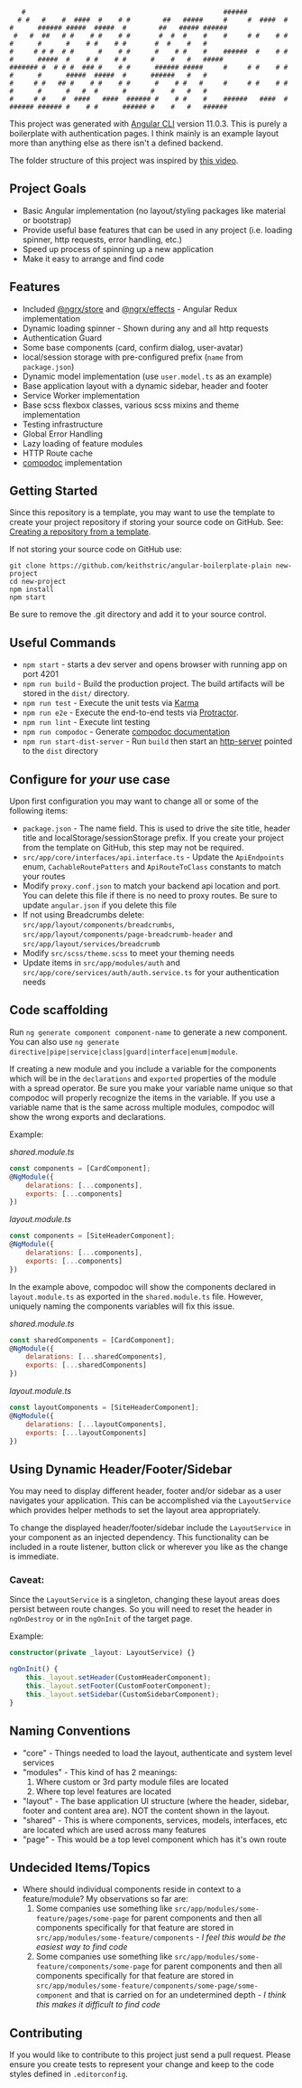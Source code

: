 ```
   #                                                 ######
  # #   #    #  ####  #    # #        ##   #####     #     #  ####  # #      ###### #####  #####  #        ##   ##### ######
 #   #  ##   # #    # #    # #       #  #  #    #    #     # #    # # #      #      #    # #    # #       #  #    #   #
#     # # #  # #      #    # #      #    # #    #    ######  #    # # #      #####  #    # #    # #      #    #   #   #####
####### #  # # #  ### #    # #      ###### #####     #     # #    # # #      #      #####  #####  #      ######   #   #
#     # #   ## #    # #    # #      #    # #   #     #     # #    # # #      #      #   #  #      #      #    #   #   #
#     # #    #  ####   ####  ###### #    # #    #    ######   ####  # ###### ###### #    # #      ###### #    #   #   ######
```

This project was generated with [Angular CLI](https://github.com/angular/angular-cli) version 11.0.3. This is purely a boilerplate with authentication pages. I think mainly is an example layout more than anything else as there isn't a defined backend.

The folder structure of this project was inspired by [this video](https://www.youtube.com/watch?v=WA95EJGhbLc&t=1s).

## Project Goals

* Basic Angular implementation (no layout/styling packages like material or bootstrap)
* Provide useful base features that can be used in any project (i.e. loading spinner, http requests, error handling, etc.)
* Speed up process of spinning up a new application
* Make it easy to arrange and find code

## Features

* Included [@ngrx/store](https://ngrx.io/guide/store) and [@ngrx/effects](https://ngrx.io/guide/effects) - Angular Redux implementation
* Dynamic loading spinner - Shown during any and all http requests
* Authentication Guard
* Some base components (card, confirm dialog, user-avatar)
* local/session storage with pre-configured prefix (`name` from `package.json`)
* Dynamic model implementation (use `user.model.ts` as an example)
* Base application layout with a dynamic sidebar, header and footer
* Service Worker implementation
* Base scss flexbox classes, various scss mixins and theme implementation
* Testing infrastructure
* Global Error Handling
* Lazy loading of feature modules
* HTTP Route cache
* [compodoc](https://compodoc.app/) implementation

## Getting Started

Since this repository is a template, you may want to use the template to create your project repository if storing your source code on GitHub.
See: [Creating a repository from a template](https://docs.github.com/en/free-pro-team@latest/github/creating-cloning-and-archiving-repositories/creating-a-repository-from-a-template).

If not storing your source code on GitHub use:

```
git clone https://github.com/keithstric/angular-boilerplate-plain new-project
cd new-project
npm install
npm start
```

Be sure to remove the .git directory and add it to your source control.

## Useful Commands

* `npm start` - starts a dev server and opens browser with running app on port 4201
* `npm run build` -  Build the production project. The build artifacts will be stored in the `dist/` directory.
* `npm run test` - Execute the unit tests via [Karma](https://karma-runner.github.io)
* `npm run e2e` - Execute the end-to-end tests via [Protractor](http://www.protractortest.org/).
* `npm run lint` - Execute lint testing
* `npm run compodoc` - Generate [compodoc documentation](https://compodoc.app/)
* `npm run start-dist-server` - Run `build` then start an [http-server](https://www.npmjs.com/package/http-server) pointed to the `dist` directory

## Configure for _your_ use case

Upon first configuration you may want to change all or some of the following items:

* `package.json` - The name field. This is used to drive the site title, header title and localStorage/sessionStorage prefix. If you create your project from the template on GitHub, this step may not be required.
* `src/app/core/interfaces/api.interface.ts` - Update the `ApiEndpoints` enum, `CachableRoutePatters` and `ApiRouteToClass` constants to match your routes
* Modify `proxy.conf.json` to match your backend api location and port. You can delete this file if there is no need to proxy routes. Be sure to update `angular.json` if you delete this file
* If not using Breadcrumbs delete: `src/app/layout/components/breadcrumbs`, `src/app/layout/components/page-breadcrumb-header` and `src/app/layout/services/breadcrumb`
* Modify `src/scss/theme.scss` to meet your theming needs
* Update items in `src/app/modules/auth` and `src/app/core/services/auth/auth.service.ts` for your authentication needs

## Code scaffolding

Run `ng generate component component-name` to generate a new component. You can also use `ng generate directive|pipe|service|class|guard|interface|enum|module`.

If creating a new module and you include a variable for the components which will be in the `declarations` and `exported` properties of the module with a spread operator. Be sure you make your variable name unique so that compodoc will properly recognize the items in the variable. If you use a variable name that is the same across multiple modules, compodoc will show the wrong exports and declarations.

Example:

_shared.module.ts_
```javascript
const components = [CardComponent];
@NgModule({
	delarations: [...components],
	exports: [...components]
})
```

_layout.module.ts_
```javascript
const components = [SiteHeaderComponent];
@NgModule({
	delarations: [...components],
	exports: [...components]
})
```

In the example above, compodoc will show the components declared in `layout.module.ts` as exported in the `shared.module.ts` file. However, uniquely naming the components variables will fix this issue.

_shared.module.ts_
```javascript
const sharedComponents = [CardComponent];
@NgModule({
	delarations: [...sharedComponents],
	exports: [...sharedComponents]
})
```

_layout.module.ts_
```javascript
const layoutComponents = [SiteHeaderComponent];
@NgModule({
	delarations: [...layoutComponents],
	exports: [...layoutComponents]
})
```

## Using Dynamic Header/Footer/Sidebar

You may need to display different header, footer and/or sidebar as a user navigates your application. This can be accomplished via the `LayoutService` which provides helper methods to set the layout area appropriately.

To change the displayed header/footer/sidebar include the `LayoutService` in your component as an injected dependency. This functionality can be included in a route listener, button click or wherever you like as the change is immediate.

### Caveat:

Since the `LayoutService` is a singleton, changing these layout areas does persist between route changes. So you will need to reset the header in `ngOnDestroy` or in the `ngOnInit` of the target page.

Example:

```typescript
constructor(private _layout: LayoutService) {}

ngOnInit() {
	this._layout.setHeader(CustomHeaderComponent);
	this._layout.setFooter(CustomFooterComponent);
	this._layout.setSidebar(CustomSidebarComponent);
}
```

## Naming Conventions

* "core" - Things needed to load the layout, authenticate and system level services
* "modules" - This kind of has 2 meanings:
    1) Where custom or 3rd party module files are located
    2) Where top level features are located
* "layout" - The base application UI structure (where the header, sidebar, footer and content area are). NOT the content shown in the layout.
* "shared" - This is where components, services, models, interfaces, etc are located which are used across many features
* "page" - This would be a top level component which has it's own route

## Undecided Items/Topics

* Where should individual components reside in context to a feature/module? My observations so far are:
    1) Some companies use something like `src/app/modules/some-feature/pages/some-page` for parent components and then all components specifically for that feature are stored in `src/app/modules/some-feature/components` - _I feel this would be the easiest way to find code_
    2) Some companies use something like `src/app/modules/some-feature/components/some-page` for parent components and then all components  specifically for that feature are stored in `src/app/modules/some-feature/components/some-page/some-component` and that is carried on for an undetermined depth - _I think this makes it difficult to find code_

## Contributing

If you would like to contribute to this project just send a pull request. Please ensure you create tests to represent your change and keep to the code styles defined in `.editorconfig`.
